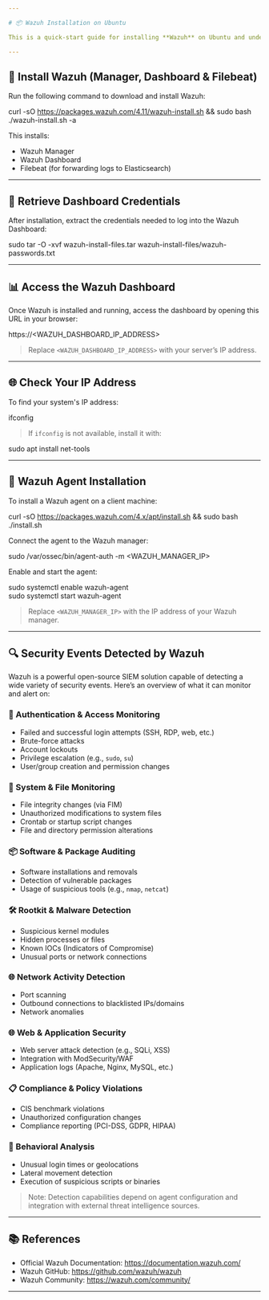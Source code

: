 ```yaml
---

# 📦 Wazuh Installation on Ubuntu

This is a quick-start guide for installing **Wazuh** on Ubuntu and understanding the types of security events it can detect.

---
```


## 🚀 Install Wazuh (Manager, Dashboard & Filebeat)

Run the following command to download and install Wazuh:

curl -sO https://packages.wazuh.com/4.11/wazuh-install.sh && sudo bash ./wazuh-install.sh -a

This installs:
- Wazuh Manager
- Wazuh Dashboard
- Filebeat (for forwarding logs to Elasticsearch)

---

## 🔑 Retrieve Dashboard Credentials

After installation, extract the credentials needed to log into the Wazuh Dashboard:

sudo tar -O -xvf wazuh-install-files.tar wazuh-install-files/wazuh-passwords.txt

---

## 📊 Access the Wazuh Dashboard

Once Wazuh is installed and running, access the dashboard by opening this URL in your browser:

https://<WAZUH_DASHBOARD_IP_ADDRESS>

> Replace `<WAZUH_DASHBOARD_IP_ADDRESS>` with your server’s IP address.

---

## 🌐 Check Your IP Address

To find your system's IP address:

ifconfig

> If `ifconfig` is not available, install it with:

sudo apt install net-tools

---

## 🤖 Wazuh Agent Installation

To install a Wazuh agent on a client machine:

curl -sO https://packages.wazuh.com/4.x/apt/install.sh && sudo bash ./install.sh

Connect the agent to the Wazuh manager:

sudo /var/ossec/bin/agent-auth -m <WAZUH_MANAGER_IP>

Enable and start the agent:

sudo systemctl enable wazuh-agent  
sudo systemctl start wazuh-agent

> Replace `<WAZUH_MANAGER_IP>` with the IP address of your Wazuh manager.

---

## 🔍 Security Events Detected by Wazuh

Wazuh is a powerful open-source SIEM solution capable of detecting a wide variety of security events. Here’s an overview of what it can monitor and alert on:

### 🔐 Authentication & Access Monitoring
- Failed and successful login attempts (SSH, RDP, web, etc.)
- Brute-force attacks
- Account lockouts
- Privilege escalation (e.g., `sudo`, `su`)
- User/group creation and permission changes

### 📁 System & File Monitoring
- File integrity changes (via FIM)
- Unauthorized modifications to system files
- Crontab or startup script changes
- File and directory permission alterations

### 📦 Software & Package Auditing
- Software installations and removals
- Detection of vulnerable packages
- Usage of suspicious tools (e.g., `nmap`, `netcat`)

### 🛠️ Rootkit & Malware Detection
- Suspicious kernel modules
- Hidden processes or files
- Known IOCs (Indicators of Compromise)
- Unusual ports or network connections

### 🌐 Network Activity Detection
- Port scanning
- Outbound connections to blacklisted IPs/domains
- Network anomalies

### 🌐 Web & Application Security
- Web server attack detection (e.g., SQLi, XSS)
- Integration with ModSecurity/WAF
- Application logs (Apache, Nginx, MySQL, etc.)

### 📋 Compliance & Policy Violations
- CIS benchmark violations
- Unauthorized configuration changes
- Compliance reporting (PCI-DSS, GDPR, HIPAA)

### 🧠 Behavioral Analysis
- Unusual login times or geolocations
- Lateral movement detection
- Execution of suspicious scripts or binaries

> Note: Detection capabilities depend on agent configuration and integration with external threat intelligence sources.

---

## 📚 References

- Official Wazuh Documentation: https://documentation.wazuh.com/
- Wazuh GitHub: https://github.com/wazuh/wazuh
- Wazuh Community: https://wazuh.com/community/

---

